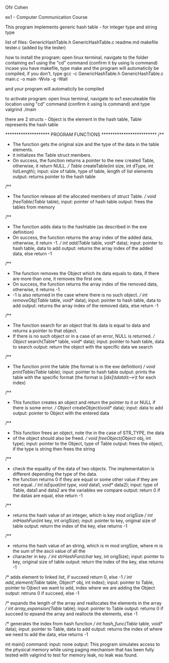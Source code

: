 Ofir Cohen

ex1 - Computer Communication Course

This program implements generic hash table - for integer type and string type

list of files:
GenericHashTable.h
GenericHashTable.c
readme.md
makefile
tester.c (added by the tester)

how to install the program:
open linux terminal, navigate to the folder containing ex1
using the "cd" command (confirm it by using ls command)
incase you have makefile, type make and the program will
automaticily be compiled, if you don't, type 
gcc -c GenericHashTable.h GenericHashTable.c main.c -o main -Wvla -g -Wall

and your program will automaticily be compiled

to activate program:
open linux terminal, navigate to ex1 executeable file
location using "cd" command (confirm it using ls command) and type
valgrind ./main

there are 2 structs - Object is the element in the hash table, Table represents the hash table


******************** PROGRAM FUNCTIONS *************************
/**
* The function gets the original size and the type of the data in the table elements.
* it initializes the Table struct members. 
* On success, the function returns a pointer to the new created Table, otherwise, it return NULL.
*/
Table* createTable(int size, int dType, int listLength);
input: size of table, type of table, length of list elements
output: returns pointer to the hash table

/**
* The function release all the allocated members of struct Table.
*/
void freeTable(Table* table);
input: pointer of hash table
output: frees the tables from memory

/**
* The function adds data to the hashtable (as described in the exe definition)
* On success, the function returns the array index of the added data, otherwise, it return -1.
*/
int add(Table* table, void* data);
input: pointer to hash table, data to add
output: returns the array index of the added data, else return -1


/**
* The function removes the Object which its data equals to data, if there are more than one, it removes the first one.
* On success, the function returns the array index of the removed data, otherwise, it returns -1.
* -1 is also returned in the case where there is no such object.
*/
int removeObj(Table* table, void* data);
input: pointer to hash table, data to add
output: returns the array index of the removed data, else return -1


/**
* The function search for an object that its data is equal to data and returns a pointer to that object.
* If there is no such object or in a case of an error, NULL is returned.
*/
Object* search(Table* table, void* data);
input: pointer to hash table, data to search
output: return the object with the specific data we search


/**
* The function print the table (the format is in the exe definition)
*/
void printTable(Table* table);
input: pointer to hash table
output: prints the table with the specific format (the format is [idx]\t*data*\t-->\t for each index)


/**
* This function creates an object and return the pointer to it or NULL if there is some error.
*/
Object* createObject(void* data);
input: data to add
output: pointer to Object with the entered data


/**
* This function frees an object,  note the in the case of STR_TYPE, the data
* of the object should also be freed.
*/
void freeObject(Object* obj, int type);
input: pointer to the Object, type of Table
output: frees the object, if the type is string then frees the string


/**
* check the equality of the data of two objects. The implementation is different depending the type of the data.
* the function returns 0 if they are equal or some other value if they are not equal.
*/
int isEqual(int type, void* data1, void* data2);
input: type of Table, data1 and data2 are the variables we compare
output: return 0 if the datas are equal, else return -1


/**
* returns the hash value of an integer, which is key mod origSize 
*/
int intHashFun(int* key, int origSize);
input: pointer to key, original size of table
output: return the index of the key, else returns -1


/**
* returns the hash value of an string, which is m mod origSize, where m is the sum of the ascii value of all the 
* character in key. 
*/
int strHashFun(char* key, int origSize);
input: pointer to key, original size of table
output: return the index of the key, else returns -1


/* adds element to linked list, if succeed return 0, else -1 */
int add_element(Table* table, Object* obj, int index);
input: pointer to Table, pointer to Ojbect we want to add, index where we are adding the Object
output: retruns 0 if succeed, else -1


/* expands the length of the array and reallocates the elements in the array */
int array_expansion(Table* table);
input: pointer to Table
output: returns 0 if succeed to epxand the array and reallocte the elements, else -1


/* generates the index from hash function */
int hash_func(Table* table, void* data);
input: pointer to Table, data to add
output: returns the index of where we need to add the data, else returns -1


int main() command:
input: none
output: This program simulates access to the physical memory while using paging mechanism
that has been fully tested with valgrind to test for memory
leak, no leak was found.
